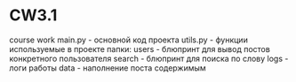 # CW3.1
course work
main.py - основной код проекта
utils.py - функции используемые в проекте
папки:
      users - блюпринт для вывод постов конкретного пользователя
      search - блюпринт для поиска по слову
      logs - логи работы
      data - наполнение поста содержимым
